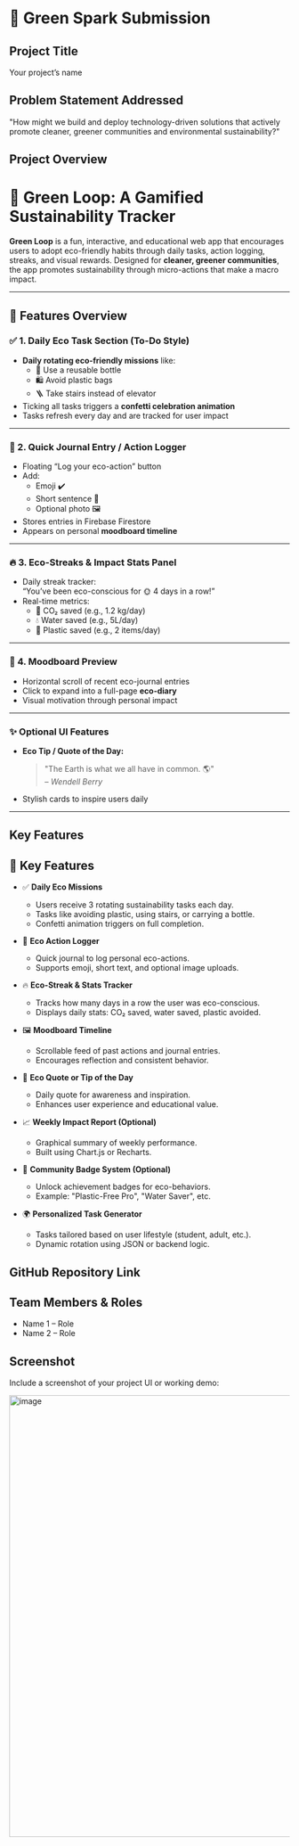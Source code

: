 # 🚀 Green Spark Submission

## Project Title
Your project’s name

## Problem Statement Addressed
"How might we build and deploy technology-driven solutions that actively promote cleaner, greener communities and environmental sustainability?"

## Project Overview
# 🌿 Green Loop: A Gamified Sustainability Tracker

**Green Loop** is a fun, interactive, and educational web app that encourages users to adopt eco-friendly habits through daily tasks, action logging, streaks, and visual rewards. Designed for **cleaner, greener communities**, the app promotes sustainability through micro-actions that make a macro impact.

---

## 📌 Features Overview

### ✅ 1. Daily Eco Task Section (To-Do Style)

- **Daily rotating eco-friendly missions** like:
  - 🍼 Use a reusable bottle  
  - 🛍️ Avoid plastic bags  
  - 🪜 Take stairs instead of elevator  
- Ticking all tasks triggers a **confetti celebration animation**
- Tasks refresh every day and are tracked for user impact

---

### 📝 2. Quick Journal Entry / Action Logger

- Floating “Log your eco-action” button
- Add:
  - Emoji ✔️  
  - Short sentence 🧠  
  - Optional photo 🖼️  
- Stores entries in Firebase Firestore
- Appears on personal **moodboard timeline**

---

### 🔥 3. Eco-Streaks & Impact Stats Panel

- Daily streak tracker:  
  “You’ve been eco-conscious for 🌞 4 days in a row!”
- Real-time metrics:
  - 🌿 CO₂ saved (e.g., 1.2 kg/day)  
  - 💧 Water saved (e.g., 5L/day)  
  - 🧴 Plastic saved (e.g., 2 items/day)

---

### 📸 4. Moodboard Preview

- Horizontal scroll of recent eco-journal entries
- Click to expand into a full-page **eco-diary**
- Visual motivation through personal impact

---

### ✨ Optional UI Features

- **Eco Tip / Quote of the Day:**  
  > "The Earth is what we all have in common. 🌎"  
  – *Wendell Berry*

- Stylish cards to inspire users daily

---



## Key Features
## 🔑 Key Features

- ✅ **Daily Eco Missions**
  - Users receive 3 rotating sustainability tasks each day.
  - Tasks like avoiding plastic, using stairs, or carrying a bottle.
  - Confetti animation triggers on full completion.

- 📝 **Eco Action Logger**
  - Quick journal to log personal eco-actions.
  - Supports emoji, short text, and optional image uploads.


- 🔥 **Eco-Streak & Stats Tracker**
  - Tracks how many days in a row the user was eco-conscious.
  - Displays daily stats: CO₂ saved, water saved, plastic avoided.

- 🖼️ **Moodboard Timeline**
  - Scrollable feed of past actions and journal entries.
  - Encourages reflection and consistent behavior.

- 🧠 **Eco Quote or Tip of the Day**
  - Daily quote for awareness and inspiration.
  - Enhances user experience and educational value.

- 📈 **Weekly Impact Report (Optional)**
  - Graphical summary of weekly performance.
  - Built using Chart.js or Recharts.

- 🏅 **Community Badge System (Optional)**
  - Unlock achievement badges for eco-behaviors.
  - Example: "Plastic-Free Pro", "Water Saver", etc.

- 🌍 **Personalized Task Generator**
  - Tasks tailored based on user lifestyle (student, adult, etc.).
  - Dynamic rotation using JSON or backend logic.




## GitHub Repository Link
<!-- Paste your public repo link here -->

## Team Members & Roles
- Name 1 – Role
- Name 2 – Role

## Screenshot
Include a screenshot of your project UI or working demo:





<img width="1268" height="793" alt="image" src="https://github.com/user-attachments/assets/7605a336-16e8-4dfc-9c21-445cf7bd5878" />

